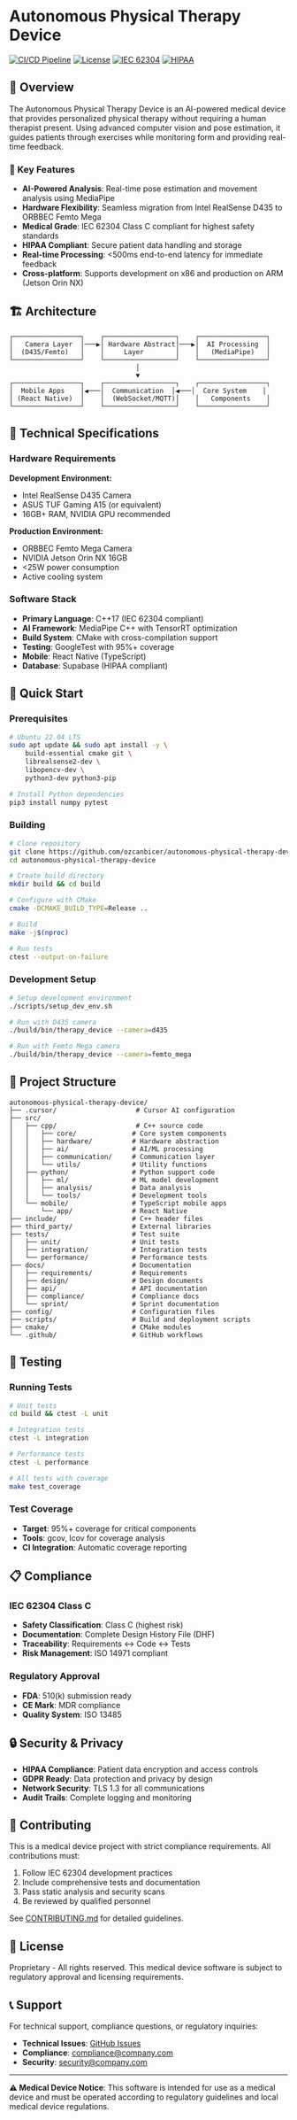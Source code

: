 # Autonomous Physical Therapy Device

[![CI/CD Pipeline](https://github.com/ozcanbicer/autonomous-physical-therapy-device/workflows/CI/CD%20Pipeline/badge.svg)](https://github.com/ozcanbicer/autonomous-physical-therapy-device/actions)
[![License](https://img.shields.io/badge/License-Proprietary-red.svg)](LICENSE)
[![IEC 62304](https://img.shields.io/badge/IEC%2062304-Class%20C-critical)](https://www.iso.org/standard/38421.html)
[![HIPAA](https://img.shields.io/badge/HIPAA-Compliant-green)](https://www.hhs.gov/hipaa/index.html)

## 🏥 Overview

The Autonomous Physical Therapy Device is an AI-powered medical device that provides personalized physical therapy without requiring a human therapist present. Using advanced computer vision and pose estimation, it guides patients through exercises while monitoring form and providing real-time feedback.

### 🎯 Key Features

- **AI-Powered Analysis**: Real-time pose estimation and movement analysis using MediaPipe
- **Hardware Flexibility**: Seamless migration from Intel RealSense D435 to ORBBEC Femto Mega
- **Medical Grade**: IEC 62304 Class C compliant for highest safety standards
- **HIPAA Compliant**: Secure patient data handling and storage
- **Real-time Processing**: <500ms end-to-end latency for immediate feedback
- **Cross-platform**: Supports development on x86 and production on ARM (Jetson Orin NX)

## 🏗️ Architecture

```
┌─────────────────┐    ┌──────────────────┐    ┌─────────────────┐
│   Camera Layer  │───▶│ Hardware Abstract│───▶│  AI Processing  │
│  (D435/Femto)   │    │     Layer        │    │   (MediaPipe)   │
└─────────────────┘    └──────────────────┘    └─────────────────┘
                                │
                                ▼
┌─────────────────┐    ┌──────────────────┐    ┌─────────────────┐
│  Mobile Apps    │◀───│  Communication  │◀───│  Core System    │
│ (React Native)  │    │  (WebSocket/MQTT)│    │   Components    │
└─────────────────┘    └──────────────────┘    └─────────────────┘
```

## 🔧 Technical Specifications

### Hardware Requirements

**Development Environment:**
- Intel RealSense D435 Camera
- ASUS TUF Gaming A15 (or equivalent)
- 16GB+ RAM, NVIDIA GPU recommended

**Production Environment:**
- ORBBEC Femto Mega Camera
- NVIDIA Jetson Orin NX 16GB
- <25W power consumption
- Active cooling system

### Software Stack

- **Primary Language**: C++17 (IEC 62304 compliant)
- **AI Framework**: MediaPipe C++ with TensorRT optimization
- **Build System**: CMake with cross-compilation support
- **Testing**: GoogleTest with 95%+ coverage
- **Mobile**: React Native (TypeScript)
- **Database**: Supabase (HIPAA compliant)

## 🚀 Quick Start

### Prerequisites

```bash
# Ubuntu 22.04 LTS
sudo apt update && sudo apt install -y \
    build-essential cmake git \
    librealsense2-dev \
    libopencv-dev \
    python3-dev python3-pip

# Install Python dependencies
pip3 install numpy pytest
```

### Building

```bash
# Clone repository
git clone https://github.com/ozcanbicer/autonomous-physical-therapy-device.git
cd autonomous-physical-therapy-device

# Create build directory
mkdir build && cd build

# Configure with CMake
cmake -DCMAKE_BUILD_TYPE=Release ..

# Build
make -j$(nproc)

# Run tests
ctest --output-on-failure
```

### Development Setup

```bash
# Setup development environment
./scripts/setup_dev_env.sh

# Run with D435 camera
./build/bin/therapy_device --camera=d435

# Run with Femto Mega camera
./build/bin/therapy_device --camera=femto_mega
```

## 📁 Project Structure

```
autonomous-physical-therapy-device/
├── .cursor/                    # Cursor AI configuration
├── src/
│   ├── cpp/                    # C++ source code
│   │   ├── core/              # Core system components
│   │   ├── hardware/          # Hardware abstraction
│   │   ├── ai/                # AI/ML processing
│   │   ├── communication/     # Communication layer
│   │   └── utils/             # Utility functions
│   ├── python/                # Python support code
│   │   ├── ml/                # ML model development
│   │   ├── analysis/          # Data analysis
│   │   └── tools/             # Development tools
│   └── mobile/                # TypeScript mobile apps
│       └── app/               # React Native
├── include/                   # C++ header files
├── third_party/               # External libraries
├── tests/                     # Test suite
│   ├── unit/                  # Unit tests
│   ├── integration/           # Integration tests
│   └── performance/           # Performance tests
├── docs/                      # Documentation
│   ├── requirements/          # Requirements
│   ├── design/                # Design documents
│   ├── api/                   # API documentation
│   ├── compliance/            # Compliance docs
│   └── sprint/                # Sprint documentation
├── config/                    # Configuration files
├── scripts/                   # Build and deployment scripts
├── cmake/                     # CMake modules
└── .github/                   # GitHub workflows
```

## 🧪 Testing

### Running Tests

```bash
# Unit tests
cd build && ctest -L unit

# Integration tests
ctest -L integration

# Performance tests
ctest -L performance

# All tests with coverage
make test_coverage
```

### Test Coverage

- **Target**: 95%+ coverage for critical components
- **Tools**: gcov, lcov for coverage analysis
- **CI Integration**: Automatic coverage reporting

## 📋 Compliance

### IEC 62304 Class C

- **Safety Classification**: Class C (highest risk)
- **Documentation**: Complete Design History File (DHF)
- **Traceability**: Requirements ↔ Code ↔ Tests
- **Risk Management**: ISO 14971 compliant

### Regulatory Approval

- **FDA**: 510(k) submission ready
- **CE Mark**: MDR compliance
- **Quality System**: ISO 13485

## 🔒 Security & Privacy

- **HIPAA Compliance**: Patient data encryption and access controls
- **GDPR Ready**: Data protection and privacy by design
- **Network Security**: TLS 1.3 for all communications
- **Audit Trails**: Complete logging and monitoring

## 🤝 Contributing

This is a medical device project with strict compliance requirements. All contributions must:

1. Follow IEC 62304 development practices
2. Include comprehensive tests and documentation
3. Pass static analysis and security scans
4. Be reviewed by qualified personnel

See [CONTRIBUTING.md](CONTRIBUTING.md) for detailed guidelines.

## 📄 License

Proprietary - All rights reserved. This medical device software is subject to regulatory approval and licensing requirements.

## 📞 Support

For technical support, compliance questions, or regulatory inquiries:

- **Technical Issues**: [GitHub Issues](https://github.com/ozcanbicer/autonomous-physical-therapy-device/issues)
- **Compliance**: compliance@company.com
- **Security**: security@company.com

---

**⚠️ Medical Device Notice**: This software is intended for use as a medical device and must be operated according to regulatory guidelines and local medical device regulations.
